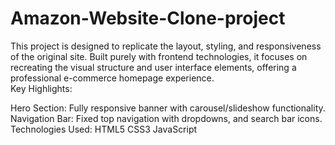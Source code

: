 # Amazon-Website-Clone-project
This project is designed to replicate the layout, styling, and responsiveness of the original site. Built purely with frontend technologies, it focuses on recreating the visual structure and user interface elements, offering a professional e-commerce homepage experience.
<br>
Key Highlights:

Hero Section: Fully responsive banner with carousel/slideshow functionality.
Navigation Bar: Fixed top navigation with dropdowns, and search bar icons.
<br>
Technologies Used:
HTML5 
CSS3
JavaScript 
